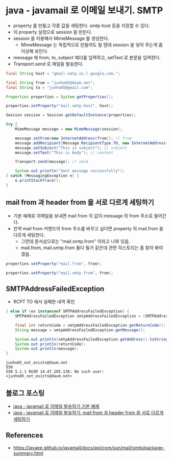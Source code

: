 # java - javamail 로 이메일 보내기. SMTP
* property 를 만들고 각종 값을 세팅한다. smtp host 등을 지정할 수 있다.
* 이 property 설정으로 session 을 만든다.
* session 을 이용해서 MimeMessage 를 생성한다.
  * MimeMessage 는 독립적으로 만들어도 될 텐데 session 을 넣어 주는게 좀 이상해 보인다.
* message 에 from, to, subject 헤더를 입력하고, setText 로 본문을 입력한다.
* Transport.send 로 메일을 발송한다.

```java
final String host = "gmail-smtp-in.l.google.com.";

final String from = "junho85@daum.net";
final String to = "junho85@gmail.com";

Properties properties = System.getProperties();

properties.setProperty("mail.smtp.host", host);

Session session = Session.getDefaultInstance(properties);

try {
    MimeMessage message = new MimeMessage(session);

    message.setFrom(new InternetAddress(from)); // from
    message.addRecipient(Message.RecipientType.TO, new InternetAddress(to)); // recipients
    message.setSubject("This is subject"); // subject
    message.setText("This is body"); // content

    Transport.send(message); // send

    System.out.println("Sent message successfully");
} catch (MessagingException e) {
    e.printStackTrace();
}
```

## mail from 과 header from 을 서로 다르게 세팅하기
* 기본 예제로 이메일을 보내면 mail from 의 값이 message 의 from 주소로 들어간다.
* 만약 mail from 커맨드의 from 주소를 바꾸고 싶다면 property 의 mail.from 을 다르게 세팅한다.
  * 그런데 문서상으로는 "mail.smtp.from" 이라고 나와 있음.
  * mail.from, mail.smtp.from 둘다 될거 같은데 관련 히스토리는 좀 찾아 봐야 겠음.
```java
properties.setProperty("mail.from", from);
```

```java
properties.setProperty("mail.smtp.from", from);
```

## SMTPAddressFailedException
* RCPT TO 에서 실패한 내역 확인
```java
} else if (ex instanceof SMTPAddressFailedException) {
    SMTPAddressFailedException smtpAddressFailedException = (SMTPAddressFailedException) ex;

    final int returnCode = smtpAddressFailedException.getReturnCode();
    String message = smtpAddressFailedException.getMessage();

    System.out.println(smtpAddressFailedException.getAddress().toString());
    System.out.println(returnCode);
    System.out.println(message);
}
```

```
junho85_not_exists@daum.net
550
550 5.1.1 RUSR 14.47.185.136: No such user: <junho85_not_exists@daum.net>
```

## 블로그 포스팅
* [java - javamail 로 이메일 발송하기 기본 예제](http://junho85.pe.kr/954)
* [java - javamail 로 이메일 발송하기. mail from 과 header from 을 서로 다르게 세팅하기](http://junho85.pe.kr/955)

## References
* https://javaee.github.io/javamail/docs/api/com/sun/mail/smtp/package-summary.html
